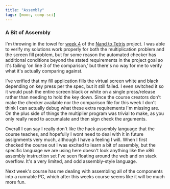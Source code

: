 ```yaml
---
title: "Assembly"
tags: [mooc, comp-sci]
---
```



### A Bit of Assembly
I'm throwing in the towel for [week 4] of the [Nand to Tetris] project. I was able to verify my solutions work properly for both the multiplication problem and the screen fill problem, but for some reason the automated checker has additional conditions beyond the stated requirements in the project goal so it's failing 'on line 3 of the comparison,'  but there's no way for me to verify what it's actually comparing against.  

I've verified that my fill application fills the virtual screen white and black depending on key press per the spec, but it still failed.  I even switched it so it would push the entire screen black or white on a single press/release rather than needing to hold the key down.  Since the course creators don't make the checker available nor the comparison file for this week I don't think I can actually debug what these extra requirements I'm missing are.  On the plus side of things the multiplier program was trivial to make, as you only really need to accumulate and then sign check the arguments.

Overall I can say I really don't like the hack assembly language that the course teaches, and hopefully I wont need to deal with it in future assignments very much, although I have a feeling I will. When I first checked the course out I was excited to learn a bit of assembly, but the specific language we are using here doesn't look anything like the x86 assembly instruction set I've seen floating around the web and on stack overflow. It's a very limited, and odd assembly-style language.

Next week's course has me dealing with assembling all of the components into a runnable PC, which after this weeks course seems like it will be much more fun.

[week 4]: https://class.coursera.org/nand2tetris1-001/wiki/week_4
[Nand to Tetris]: https://class.coursera.org/nand2tetris1-001
